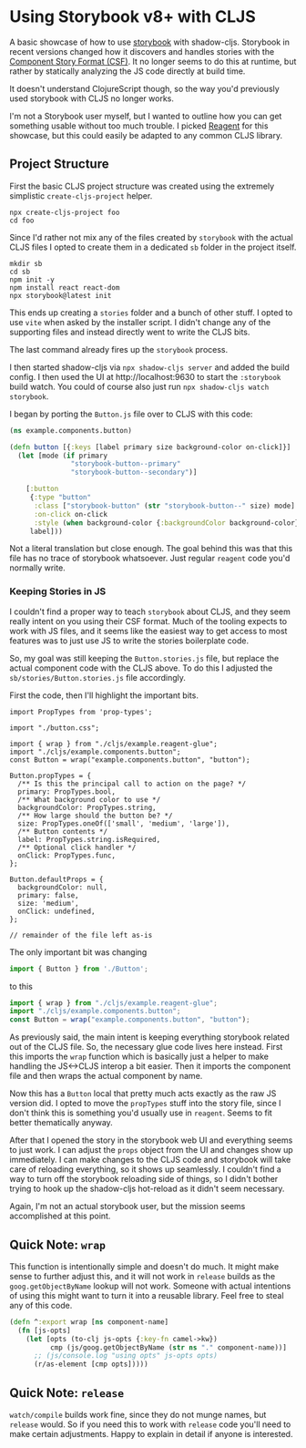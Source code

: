 # Using Storybook v8+ with CLJS

A basic showcase of how to use [storybook](https://storybook.js.org/) with shadow-cljs. Storybook in recent versions
changed how it discovers and handles stories with the [Component Story Format (CSF)](https://storybook.js.org/docs/api/csf). It no longer seems to do this at runtime, but rather by statically analyzing the JS code directly at build time.

It doesn't understand ClojureScript though, so the way you'd previously used storybook with CLJS no longer works.

I'm not a Storybook user myself, but I wanted to outline how you can get something usable without too much trouble. I picked [Reagent](https://github.com/reagent-project/reagent) for this showcase, but this could easily be adapted to any common CLJS library.

## Project Structure

First the basic CLJS project structure was created using the extremely simplistic `create-cljs-project` helper.

```
npx create-cljs-project foo
cd foo
```

Since I'd rather not mix any of the files created by `storybook` with the actual CLJS files I opted to create them in a dedicated `sb` folder in the project itself.

```
mkdir sb
cd sb
npm init -y
npm install react react-dom
npx storybook@latest init
```

This ends up creating a `stories` folder and a bunch of other stuff. I opted to use `vite` when asked by the installer script. I didn't change any of the supporting files and instead directly went to write the CLJS bits.

The last command already fires up the `storybook` process.

I then started shadow-cljs via `npx shadow-cljs server` and added the build config. I then used the UI at http://localhost:9630 to start the `:storybook` build watch. You could of course also just run `npx shadow-cljs watch storybook`.

I began by porting the `Button.js` file over to CLJS with this code:

```clojure
(ns example.components.button)

(defn button [{:keys [label primary size background-color on-click]}]
  (let [mode (if primary
               "storybook-button--primary"
               "storybook-button--secondary")]

    [:button
     {:type "button"
      :class ["storybook-button" (str "storybook-button--" size) mode]
      :on-click on-click
      :style (when background-color {:backgroundColor background-color})}
     label]))
```

Not a literal translation but close enough. The goal behind this was that this file has no trace of storybook whatsoever. Just regular `reagent` code you'd normally write.

### Keeping Stories in JS

I couldn't find a proper way to teach `storybook` about CLJS, and they seem really intent on you using their CSF format. Much of the tooling expects to work with JS files, and it seems like the easiest way to get access to most features was to just use JS to write the stories boilerplate code.

So, my goal was still keeping the `Button.stories.js` file, but replace the actual component code with the CLJS above. To do this I adjusted the `sb/stories/Button.stories.js` file accordingly.

First the code, then I'll highlight the important bits.

```
import PropTypes from 'prop-types';

import "./button.css";

import { wrap } from "./cljs/example.reagent-glue";
import "./cljs/example.components.button";
const Button = wrap("example.components.button", "button");

Button.propTypes = {
  /** Is this the principal call to action on the page? */
  primary: PropTypes.bool,
  /** What background color to use */
  backgroundColor: PropTypes.string,
  /** How large should the button be? */
  size: PropTypes.oneOf(['small', 'medium', 'large']),
  /** Button contents */
  label: PropTypes.string.isRequired,
  /** Optional click handler */
  onClick: PropTypes.func,
};

Button.defaultProps = {
  backgroundColor: null,
  primary: false,
  size: 'medium',
  onClick: undefined,
};

// remainder of the file left as-is
```

The only important bit was changing

```js
import { Button } from './Button';
```

to this

```js
import { wrap } from "./cljs/example.reagent-glue";
import "./cljs/example.components.button";
const Button = wrap("example.components.button", "button");
```

As previously said, the main intent is keeping everything storybook related out of the CLJS file. So, the necessary glue code lives here instead. First this imports the `wrap` function which is basically just a helper to make handling the JS<->CLJS interop a bit easier. Then it imports the component file and then wraps the actual component by name.

Now this has a `Button` local that pretty much acts exactly as the raw JS version did. I opted to move the `propTypes` stuff into the story file, since I don't think this is something you'd usually use in `reagent`. Seems to fit better thematically anyway.

After that I opened the story in the storybook web UI and everything seems to just work. I can adjust the `props` object from the UI and changes show up immediately. I can make changes to the CLJS code and storybook will take care of reloading everything, so it shows up seamlessly. I couldn't find a way to turn off the storybook reloading side of things, so I didn't bother trying to hook up the shadow-cljs hot-reload as it didn't seem necessary.

Again, I'm not an actual storybook user, but the mission seems accomplished at this point.

## Quick Note: `wrap`

This function is intentionally simple and doesn't do much. It might make sense to further adjust this, and it will not work in `release` builds as the `goog.getObjectByName` lookup will not work. Someone with actual intentions of using this might want to turn it into a reusable library. Feel free to steal any of this code.

```clj
(defn ^:export wrap [ns component-name]
  (fn [js-opts]
    (let [opts (to-clj js-opts {:key-fn camel->kw})
          cmp (js/goog.getObjectByName (str ns "." component-name))]
      ;; (js/console.log "using opts" js-opts opts)
      (r/as-element [cmp opts]))))
```

## Quick Note: `release`

`watch/compile` builds work fine, since they do not munge names, but `release` would. So if you need this to work with `release` code you'll need to make certain adjustments. Happy to explain in detail if anyone is interested.